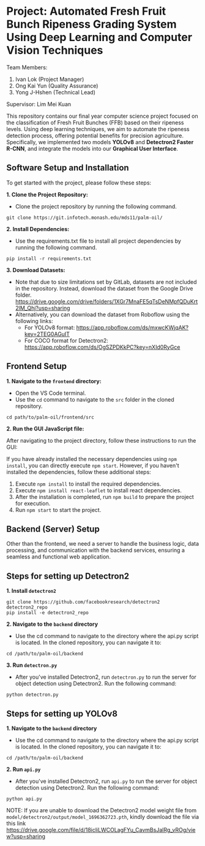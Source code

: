 # Project: Automated Fresh Fruit Bunch Ripeness Grading System Using Deep Learning and Computer Vision Techniques


Team Members: 
1. Ivan Lok (Project Manager)
2. Ong Kai Yun (Quality Assurance)
3. Yong J-Hshen (Technical Lead)

Supervisor:
Lim Mei Kuan

This repository contains our final year computer science project focused on the classification of Fresh Fruit Bunches (FFB) based on their ripeness levels. Using deep learning techniques, we aim to automate the ripeness detection process, offering potential benefits for precision agriculture. Specifically, we implemented two models **YOLOv8** and **Detectron2 Faster R-CNN**, and integrate the models into our **Graphical User Interface**.

## Software Setup and Installation
To get started with the project, please follow these steps:

**1. Clone the Project Repository:**
- Clone the project repository by running the following command.
```
git clone https://git.infotech.monash.edu/mds11/palm-oil/
```

**2. Install Dependencies:**
- Use the requirements.txt file to install all project dependencies by running the following command.
```
pip install -r requirements.txt
```

**3. Download Datasets:**
- Note that due to size limitations set by GitLab, datasets are not included in the repository. Instead, download the dataset from the Google Drive folder. https://drive.google.com/drive/folders/1XGr7MnaFE5qTsDeNMpfQDuKrt2lM_Qhj?usp=sharing
- Alternatively, you can download the dataset from Roboflow using the following links:
    - For YOLOv8 format: https://app.roboflow.com/ds/mxwcKWjqAK?key=2TEG0AGuIT
    - For COCO format for Detectron2: https://app.roboflow.com/ds/OgSZPDKkPC?key=nXId0RyGce

## Frontend Setup 
**1. Navigate to the `frontend` directory:**
- Open the VS Code terminal.
- Use the `cd` command to navigate to the `src` folder in the cloned repository.

```
cd path/to/palm-oil/frontend/src
```

**2. Run the GUI JavaScript file:**

After navigating to the project directory, follow these instructions to run the GUI:

If you have already installed the necessary dependencies using `npm install`, you can directly execute `npm start`. However, if you haven't installed the dependencies, follow these additional steps:

1. Execute `npm install` to install the required dependencies.
2. Execute `npm install react-leaflet` to install react dependencies.
3. After the installation is completed, run `npm build` to prepare the project for execution.
4. Run `npm start` to start the project.

## Backend (Server) Setup 

Other than the frontend, we need a server to handle the business logic, data processing, and communication with the backend services, ensuring a seamless and functional web application.

## Steps for setting up Detectron2

**1. Install `detectron2`**
```
git clone https://github.com/facebookresearch/detectron2 detectron2_repo
pip install -e detectron2_repo
```

**2. Navigate to the `backend` directory**
- Use the cd command to navigate to the directory where the api.py script is located. In the cloned repository, you can navigate it to:
```
cd /path/to/palm-oil/backend
```

**3. Run `detectron.py`**
- After you've installed Detectron2, run `detectron.py` to run the server for object detection using Detectron2. Run the following command:
```
python detectron.py
```

## Steps for setting up YOLOv8

**1. Navigate to the `backend` directory**
- Use the cd command to navigate to the directory where the api.py script is located. In the cloned repository, you can navigate it to:
```
cd /path/to/palm-oil/backend
```

**2. Run `api.py`**
- After you've installed Detectron2, run `api.py` to run the server for object detection using Detectron2. Run the following command:
```
python api.py
```

NOTE: If you are unable to download the Detectron2 model weight file from `model/detectron2/output/model_1696362723.pth`, kindly download the file via this link https://drive.google.com/file/d/18icliLWCOLagFYu_CavmBsJalRg_vROg/view?usp=sharing


